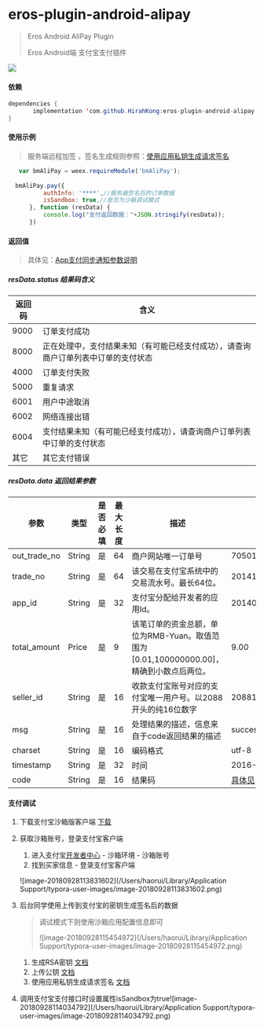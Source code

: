 # eros-plugin-android-alipay

> Eros Android AliPay Plugin
>
> Eros Android端 支付宝支付插件

[![](https://jitpack.io/v/HirahKong/eros-plugin-android-alipay.svg)](https://jitpack.io/#HirahKong/eros-plugin-android-alipay)

#### 依赖

```java
dependencies {
       implementation 'com.github.HirahKong:eros-plugin-android-alipay:1.0.1'
}
```

#### 使用示例

> 服务端远程加签 ，签名生成规则参照：[使用应用私钥生成请求签名](https://docs.open.alipay.com/291/105974) 

```js
   var bmAliPay = weex.requireModule('bmAliPay');
  
  bmAliPay.pay({
          authInfo: '****',//服务器签名后的订单数据
	      isSandbox: true,//是否为沙箱调试模式
      }, function (resData) {
          console.log("支付返回数据："+JSON.stringify(resData));
      })       
```

#### 返回值

> 具体见：[App支付同步通知参数说明](https://docs.open.alipay.com/204/105302) 

##### resData.status 结果码含义

| 返回码 | 含义                                                         |
| ------ | ------------------------------------------------------------ |
| 9000   | 订单支付成功                                                 |
| 8000   | 正在处理中，支付结果未知（有可能已经支付成功），请查询商户订单列表中订单的支付状态 |
| 4000   | 订单支付失败                                                 |
| 5000   | 重复请求                                                     |
| 6001   | 用户中途取消                                                 |
| 6002   | 网络连接出错                                                 |
| 6004   | 支付结果未知（有可能已经支付成功），请查询商户订单列表中订单的支付状态 |
| 其它   | 其它支付错误                                                 |

##### resData.data 返回结果参数

| 参数         | 类型   | 是否必填 | 最大长度 | 描述                                                         | 示例值                                               |
| ------------ | ------ | -------- | -------- | ------------------------------------------------------------ | ---------------------------------------------------- |
| out_trade_no | String | 是       | 64       | 商户网站唯一订单号                                           | 70501111111S001111119                                |
| trade_no     | String | 是       | 64       | 该交易在支付宝系统中的交易流水号。最长64位。                 | 2014112400001000340011111118                         |
| app_id       | String | 是       | 32       | 支付宝分配给开发者的应用Id。                                 | 2014072300007148                                     |
| total_amount | Price  | 是       | 9        | 该笔订单的资金总额，单位为RMB-Yuan。取值范围为[0.01,100000000.00]，精确到小数点后两位。 | 9.00                                                 |
| seller_id    | String | 是       | 16       | 收款支付宝账号对应的支付宝唯一用户号。以2088开头的纯16位数字 | 2088111111116894                                     |
| msg          | String | 是       | 16       | 处理结果的描述，信息来自于code返回结果的描述                 | success                                              |
| charset      | String | 是       | 16       | 编码格式                                                     | utf-8                                                |
| timestamp    | String | 是       | 32       | 时间                                                         | 2016-10-11 17:43:36                                  |
| code         | String | 是       | 16       | 结果码                                                       | [具体见](https://docs.open.alipay.com/common/105806) |

####  支付调试

1. 下载支付宝沙箱版客户端 [下载](https://sandbox.alipaydev.com/user/downloadWallet.htm)

2. 获取沙箱账号，登录支付宝客户端 

   1. 进入支付宝[开发者中心](https://openhome.alipay.com/platform/appDaily.htm?tab=account) - 沙箱环境 - 沙箱账号
   2. 找到买家信息 - 登录支付宝客户端

   ![image-20180928113831602](/Users/haorui/Library/Application Support/typora-user-images/image-20180928113831602.png)


3. 后台同学使用上传到支付宝的密钥生成签名后的数据

   > 调试模式下则使用沙箱应用配置信息即可
   >
   > ![image-20180928115454972](/Users/haorui/Library/Application Support/typora-user-images/image-20180928115454972.png)

   1. 生成RSA密钥 [文档](https://docs.open.alipay.com/291/105971)
   2. 上传公钥 [文档](https://docs.open.alipay.com/291/105972/)
   3. 使用应用私钥生成请求签名 [文档](https://docs.open.alipay.com/291/105974/)

4. 调用支付宝支付接口时设置属性isSandbox为true![image-20180928114034792](/Users/haorui/Library/Application Support/typora-user-images/image-20180928114034792.png)
